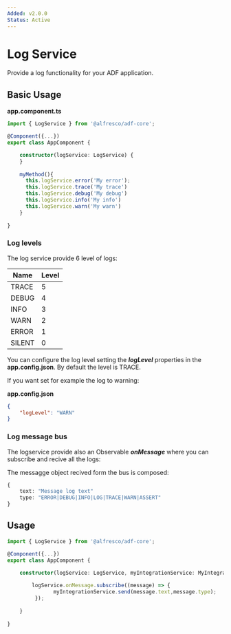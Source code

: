 ```yaml
---
Added: v2.0.0
Status: Active
---
```


# Log Service

Provide a log functionality for your ADF application.

## Basic Usage

**app.component.ts**

```ts
import { LogService } from '@alfresco/adf-core';

@Component({...})
export class AppComponent {

    constructor(logService: LogService) {
    }
    
    myMethod(){
      this.logService.error('My error');
      this.logService.trace('My trace')
      this.logService.debug('My debug')
      this.logService.info('My info')
      this.logService.warn('My warn')
    }
    
}
```

### Log levels

The log service provide 6 level of logs:

| Name | Level |
| ---- | ----- |
| TRACE | 5 |
| DEBUG | 4 |
| INFO | 3 |
| WARN | 2 |
| ERROR | 1 |
| SILENT | 0 |

You can configure the log level setting the **_logLevel_** properties in the **app.config.json**. By default the level is TRACE.

If you want set for example the log to warning:

**app.config.json**

```json
{
    "logLevel": "WARN" 
}
```

### Log message bus

The logservice provide also an Observable **_onMessage_**  where you can subscribe and recive all the logs: 

The messagge object recived form the bus is composed:

```ts
{
    text: "Message log text"
    type: "ERROR|DEBUG|INFO|LOG|TRACE|WARN|ASSERT"
}
```

## Usage

```ts
import { LogService } from '@alfresco/adf-core';

@Component({...})
export class AppComponent {

    constructor(logService: LogService, myIntegrationService: MyIntegrationService)) {
    
        logService.onMessage.subscribe((message) => {
               myIntegrationService.send(message.text,message.type);
         });
                
    }
    
}
```
